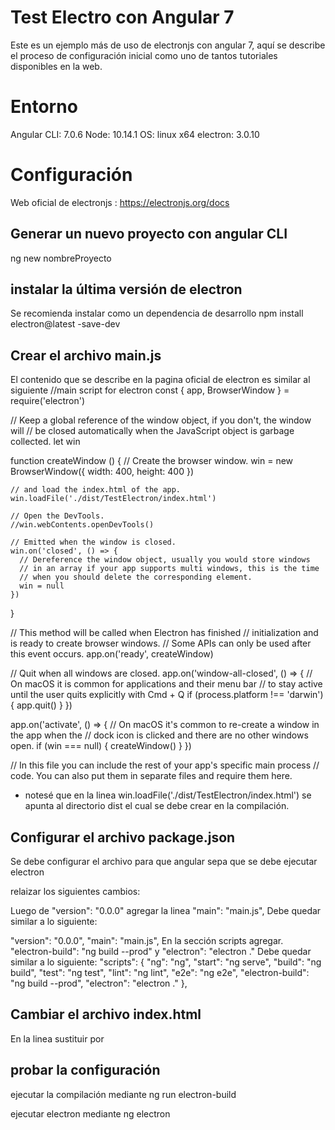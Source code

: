 # Test Electro con Angular 7
Este es un ejemplo más de uso de electronjs con angular 7, aquí se describe el proceso de configuración inicial como uno de tantos tutoriales disponibles en la web.

# Entorno
Angular CLI: 7.0.6
Node: 10.14.1
OS: linux x64
electron: 3.0.10

# Configuración
Web oficial de electronjs : https://electronjs.org/docs
## Generar un nuevo proyecto con angular CLI 
ng new nombreProyecto
## instalar la última versión de electron
Se recomienda instalar como un dependencia de desarrollo
 npm install electron@latest -save-dev

## Crear el archivo main.js
El contenido que se describe en la pagina oficial de electron es similar al siguiente
//main script for electron
const { app, BrowserWindow } = require('electron')
  
  // Keep a global reference of the window object, if you don't, the window will
  // be closed automatically when the JavaScript object is garbage collected.
  let win
  
  function createWindow () {
    // Create the browser window.
    win = new BrowserWindow({ width: 400, height: 400 })
  
    // and load the index.html of the app.
    win.loadFile('./dist/TestElectron/index.html')
  
    // Open the DevTools.
    //win.webContents.openDevTools()
  
    // Emitted when the window is closed.
    win.on('closed', () => {
      // Dereference the window object, usually you would store windows
      // in an array if your app supports multi windows, this is the time
      // when you should delete the corresponding element.
      win = null
    })
  }
  
  // This method will be called when Electron has finished
  // initialization and is ready to create browser windows.
  // Some APIs can only be used after this event occurs.
  app.on('ready', createWindow)
  
  // Quit when all windows are closed.
  app.on('window-all-closed', () => {
    // On macOS it is common for applications and their menu bar
    // to stay active until the user quits explicitly with Cmd + Q
    if (process.platform !== 'darwin') {
      app.quit()
    }
  })
  
  app.on('activate', () => {
    // On macOS it's common to re-create a window in the app when the
    // dock icon is clicked and there are no other windows open.
    if (win === null) {
      createWindow()
    }
  })
  
  // In this file you can include the rest of your app's specific main process
  // code. You can also put them in separate files and require them here.


* notesé que en la linea win.loadFile('./dist/TestElectron/index.html') se apunta al directorio dist el cual se debe crear en la compilación.
## Configurar el archivo package.json
Se debe configurar el archivo para que angular sepa que se debe ejecutar electron

relaizar los siguientes cambios:

Luego de "version": "0.0.0" agregar la linea "main": "main.js",
Debe quedar similar a lo siguiente:

 "version": "0.0.0",
  "main": "main.js",
En la sección scripts agregar. "electron-build": "ng build --prod" y "electron": "electron ."
Debe quedar similar a lo siguiente:
"scripts": {
    "ng": "ng",
    "start": "ng serve",
    "build": "ng build",
    "test": "ng test",
    "lint": "ng lint",
    "e2e": "ng e2e",
    "electron-build": "ng build --prod",
    "electron": "electron ."
  },

## Cambiar el archivo index.html

En la linea <base href="/"> sustituir por <base href="./">

## probar la configuración
ejecutar la compilación mediante 
ng run electron-build

ejecutar electron mediante 
ng electron
